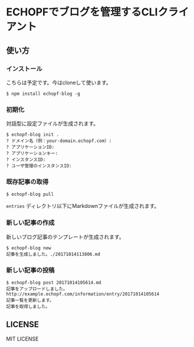 # ECHOPFでブログを管理するCLIクライアント

## 使い方

### インストール

こちらは予定です。今はcloneして使います。

```
$ npm install echopf-blog -g
```

### 初期化

対話型に設定ファイルが生成されます。

```
$ echopf-blog init .
? ドメイン名（例：your-domain.echopf.com）:  
? アプリケーションID:  
? アプリケーションキー:  
? インスタンスID:  
? ユーザ管理のインスタンスID: 
```

### 既存記事の取得

```
$ echopf-blog pull
```

`entries` ディレクトリ以下にMarkdownファイルが生成されます。

### 新しい記事の作成

新しいブログ記事のテンプレートが生成されます。

```
$ echopf-blog new
記事を生成しました。./20171014113806.md
```

### 新しい記事の投稿

```
$ echopf-blog post 20171014105614.md 
記事をアップロードしました。 http://example.echopf.com/information/entry/20171014105614
記事一覧を更新します。
記事を取得しました。
```

## LICENSE

MIT LICENSE

